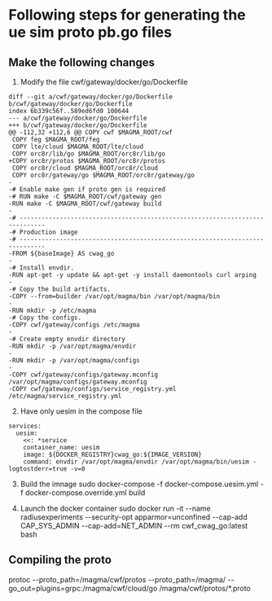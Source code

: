 # Following steps for generating the ue sim proto pb.go files

## Make the following changes
1. Modify the file cwf/gateway/docker/go/Dockerfile

```
diff --git a/cwf/gateway/docker/go/Dockerfile b/cwf/gateway/docker/go/Dockerfile
index 6b339c56f..589ed6fd0 100644
--- a/cwf/gateway/docker/go/Dockerfile
+++ b/cwf/gateway/docker/go/Dockerfile
@@ -112,32 +112,6 @@ COPY cwf $MAGMA_ROOT/cwf
 COPY feg $MAGMA_ROOT/feg
 COPY lte/cloud $MAGMA_ROOT/lte/cloud
 COPY orc8r/lib/go $MAGMA_ROOT/orc8r/lib/go
+COPY orc8r/protos $MAGMA_ROOT/orc8r/protos
 COPY orc8r/cloud $MAGMA_ROOT/orc8r/cloud
 COPY orc8r/gateway/go $MAGMA_ROOT/orc8r/gateway/go
-
-# Enable make gen if proto gen is required
-# RUN make -C $MAGMA_ROOT/cwf/gateway gen
-RUN make -C $MAGMA_ROOT/cwf/gateway build
-
-# -----------------------------------------------------------------------------
-# Production image
-# -----------------------------------------------------------------------------
-FROM ${baseImage} AS cwag_go
-
-# Install envdir.
-RUN apt-get -y update && apt-get -y install daemontools curl arping
-
-# Copy the build artifacts.
-COPY --from=builder /var/opt/magma/bin /var/opt/magma/bin
-
-RUN mkdir -p /etc/magma
-# Copy the configs.
-COPY cwf/gateway/configs /etc/magma
-
-# Create empty envdir directory
-RUN mkdir -p /var/opt/magma/envdir
-
-RUN mkdir -p /var/opt/magma/configs
-
-COPY cwf/gateway/configs/gateway.mconfig /var/opt/magma/configs/gateway.mconfig
-COPY cwf/gateway/configs/service_registry.yml /etc/magma/service_registry.yml
```

2.  Have only uesim in the compose file
```
services:
  uesim:
    <<: *service
    container_name: uesim
    image: ${DOCKER_REGISTRY}cwag_go:${IMAGE_VERSION}
    command: envdir /var/opt/magma/envdir /var/opt/magma/bin/uesim -logtostderr=true -v=0
```
3. Build the imnage
sudo docker-compose -f docker-compose.uesim.yml -f docker-compose.override.yml  build


4. Launch the docker container
sudo docker run -it --name radiusexperiments --security-opt apparmor=unconfined --cap-add CAP_SYS_ADMIN --cap-add=NET_ADMIN --rm    cwf_cwag_go:latest bash


## Compiling the proto
protoc  --proto_path=/magma/cwf/protos --proto_path=/magma/  --go_out=plugins=grpc:/magma/cwf/cloud/go /magma/cwf/protos/*.proto

